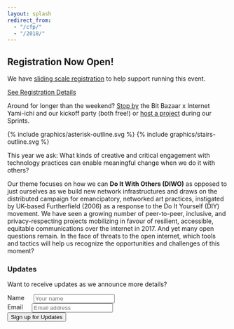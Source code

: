 ```yaml
---
layout: splash
redirect_from:
  - "/cfp/"
  - "/2018/"
---
```


<div class="row">
  <h2>Registration Now Open!</h2>
  <p>We have <a href="/conference/#registration">sliding scale registration</a> to help support running this event.
  </p>
  <p>
    <a class="button button-primary compact" href="/conference/#registration">See Registration Details</a>
  </p>
  <p>Around for longer than the weekend? <a href="/yami-ichi/">Stop by</a> the Bit Bazaar x Internet Yami-ichi and our kickoff party (both free!) or <a href="/sprints/">host a project</a> during our Sprints.
  </p>

</div>

{% include graphics/asterisk-outline.svg %}
{% include graphics/stairs-outline.svg %}

This year we ask: What kinds of creative and critical engagement with technology practices can enable meaningful change when we do it with others?

Our theme focuses on how we can **Do It With Others (DIWO)** as opposed to just ourselves as we build new network infrastructures and draws on the distributed campaign for emancipatory, networked art practices, instigated by UK-based Furtherfield (2006) as a response to the Do It Yourself (DIY) movement. We have seen a growing number of peer-to-peer, inclusive, and privacy-respecting projects mobilizing in favour of resilient, accessible, equitable communications over the internet in 2017. And yet many open questions remain. In the face of threats to the open internet, which tools and tactics will help us recognize the opportunities and challenges of this moment?

### Updates

Want to receive updates as we announce more details?

<form action="https://formspree.io/orga@ournetworks.ca" method="POST">
  <div class="row form-group">
    <div class="four columns">
      <label for="name">Name</label>
      <input type="text" id="name" class="input-text" name="name" placeholder="Your name">
    </div>
    <div class="four columns">
      <label for="email">Email</label>
      <input type="email" id="email" class="input-text" name="_replyto" placeholder="Email address" aria-required="true" required>
    </div>
  </div>
  <input type="submit" name="submit" value="Sign up for Updates" class="button button-primary">
  <input type="hidden" name="_format" value="plain">
  <input type="hidden" name="_subject" value="New SoON Sign Up">
  <input type="hidden" name="_next" value="//ournetworks.ca/?signup=confirmed">
</form>
